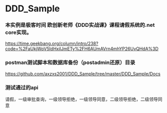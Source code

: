 # DDD_Sample

### 本实例是极客时间 欧创新老师《DDD实战课》课程请假系统的.net core实现。

https://time.geekbang.org/column/intro/238?code=%2FaUkjWqV5IdHxilJmETy%2FH6AUmAVrn4mhYP26UvQHdA%3D

### postman测试脚本和数据库备份（postadmin还原）目录
https://github.com/axzxs2001/DDD_Sample/tree/master/DDD_Sample/Docs

### 测试通过的api
请假，一级审批查询，一级领导拒绝，一级领导同意，二级领导拒绝，二级领导同意


